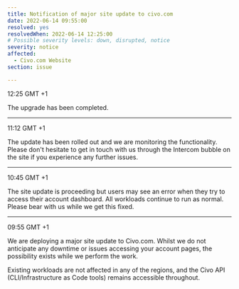 ```yaml
---
title: Notification of major site update to civo.com
date: 2022-06-14 09:55:00 
resolved: yes
resolvedWhen: 2022-06-14 12:25:00 
# Possible severity levels: down, disrupted, notice
severity: notice
affected:
  - Civo.com Website
section: issue

---
```


12:25 GMT +1

The upgrade has been completed.

---

11:12 GMT +1

The update has been rolled out and we are monitoring the functionality. Please don't hesitate to get in touch with us through the Intercom bubble on the site if you experience any further issues.

---

10:45 GMT +1

The site update is proceeding but users may see an error when they try to access their account dashboard. All workloads continue to run as normal. Please bear with us while we get this fixed.

---

09:55 GMT +1

We are deploying a major site update to Civo.com. Whilst we do not anticipate any downtime or issues accessing your account pages, the possibility exists while we perform the work.

Existing workloads are not affected in any of the regions, and the Civo API (CLI/Infrastructure as Code tools) remains accessible throughout.
